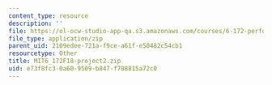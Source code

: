 ```yaml
---
content_type: resource
description: ''
file: https://ol-ocw-studio-app-qa.s3.amazonaws.com/courses/6-172-performance-engineering-of-software-systems-fall-2018/e73f8fc30a609509b847f708815a72c0_MIT6_172F18-project2.zip
file_type: application/zip
parent_uid: 2109edee-721a-f9ce-a61f-e50482c54cb1
resourcetype: Other
title: MIT6_172F18-project2.zip
uid: e73f8fc3-0a60-9509-b847-f708815a72c0
---
```

